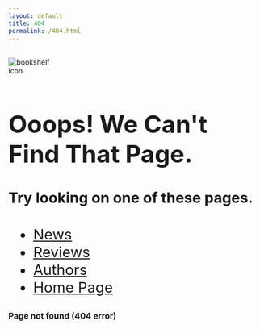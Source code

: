 ```yaml
---
layout: default
title: 404
permalink: /404.html
---
```


<br />
<img src="/assets/img/bookshelf.png" alt="bookshelf icon"  class="mx-auto d-block img-fluid" style="max-width: 20%;height:auto;">
<h1 style="font-size:5vw;" class="text-center"> Ooops! We Can't Find That Page.</h1>

<div class="pl-5">
  <h4 style="font-size:3vw;">Try looking on one of these pages.</h4>
  <ul style="font-size:3vw;">
    <li><a class="nav-link" href="/news.html">News</a></li>
    <li><a class="nav-link" href="/reviews.html">Reviews</a></li>
    <li><a class="nav-link" href="/authors.html">Authors</a></li>
    <li><a class="nav-link" href="/index.html">Home Page</a></li>
  </ul>  
</div>





### Page not found (404 error)
